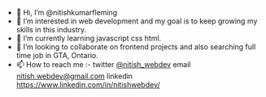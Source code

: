 - 👋 Hi, I’m @nitishkumarfleming
- 👀 I’m interested in web development and my goal is to keep growing my skills in this industry.
- 🌱 I’m currently learning javascript css html.
- 💞️ I’m looking to collaborate on frontend projects and also searching full time job in GTA, Ontario.
- 📫 How to reach me :- twitter [@nitish_webdev](https://twitter.com/nitish_webdev) 
                         email    nitish.webdev@gmail.com
                         linkedin https://www.linkedin.com/in/nitishwebdev/

<!---
nitishkumarfleming/nitishkumarfleming is a ✨ special ✨ repository because its `README.md` (this file) appears on your GitHub profile.
You can click the Preview link to take a look at your changes.
--->
